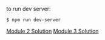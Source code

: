 to run dev server:

```
$ npm run dev-server
```

[Module 2 Solution](https://htmlpreview.github.io/?https://bitbucket.org/MREstepa/html-css-javascript/raw/6914c0d7cb7174901f26b28fe01c7003134f43ae/module2-solution/index.html)
[Module 3 Solution](https://htmlpreview.github.io/?https://bitbucket.org/MREstepa/html-css-javascript/raw/36ecda3e6ca7d735669e47da3e4f035848c3bdc3/module3-solution/index.html)
